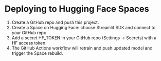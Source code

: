 # Deploying to Hugging Face Spaces

1. Create a GitHub repo and push this project.
2. Create a Space on Hugging Face: choose Streamlit SDK and connect to your GitHub repo.
3. Add a secret HF_TOKEN in your GitHub repo (Settings -> Secrets) with a HF access token.
4. The GitHub Actions workflow will retrain and push updated model and trigger the Space rebuild.
